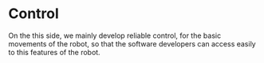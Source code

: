 # Control
On the this side, we mainly develop reliable control, for the basic movements of the robot, so that the software developers can access easily to this features of the robot.





